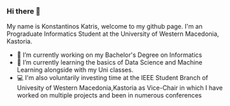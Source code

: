 ### Hi there 👋

My name is Konstantinos Katris, welcome to my github page. I'm an Prograduate Informatics Student at the University of Western Macedonia, Kastoria. 

- 🔭 I’m currently working on my Bachelor's Degree on Informatics
- 🌱 I’m currently learning the basics of Data Science and Machine Learning alongside with my Uni classes.
- 💻 I'm also voluntarily investing time at the IEEE Student Branch of Univesity of Western Macedonia,Kastoria as Vice-Chair in which I have worked on multiple projects      and been in numerous conferences 

<!--
**katrhss/katrhss** is a ✨ _special_ ✨ repository because its `README.md` (this file) appears on your GitHub profile.

Here are some ideas to get you started:

- 🔭 I’m currently working on my Bachelor's Degree on Informatics at the University of Western Macedonia, Kastoria
- 🌱 I’m currently learning the basics of Data Science and Machine Learning alongside with my Uni classes.
- 🐍 Personally I'm also investing time into learning to work with Python

- 📫 How to reach me: ...
- 😄 Pronouns: ...
- ⚡ Fun fact: ...
-->
